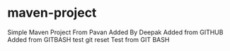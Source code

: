 # maven-project

Simple Maven Project
From Pavan
Added By Deepak
Added from GITHUB
Added from GITBASH
test git reset
Test from GIT BASH
